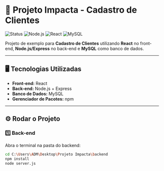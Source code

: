 # 🚀 Projeto Impacta - Cadastro de Clientes

![Status](https://img.shields.io/badge/status-em%20desenvolvimento-yellow) ![Node.js](https://img.shields.io/badge/back-end-Node.js-green) ![React](https://img.shields.io/badge/front-end-React-blue) ![MySQL](https://img.shields.io/badge/banco-MySQL-orange)

Projeto de exemplo para **Cadastro de Clientes** utilizando **React** no front-end, **Node.js/Express** no back-end e **MySQL** como banco de dados.

---

## 🖥️ Tecnologias Utilizadas

- **Front-end:** React
- **Back-end:** Node.js + Express
- **Banco de Dados:** MySQL
- **Gerenciador de Pacotes:** npm

---

## ⚙️ Rodar o Projeto

### 1️⃣ Back-end

Abra o terminal na pasta do backend:

```bash
cd C:\Users\ADM\Desktop\Projeto Impacta\backend
npm install
node server.js
